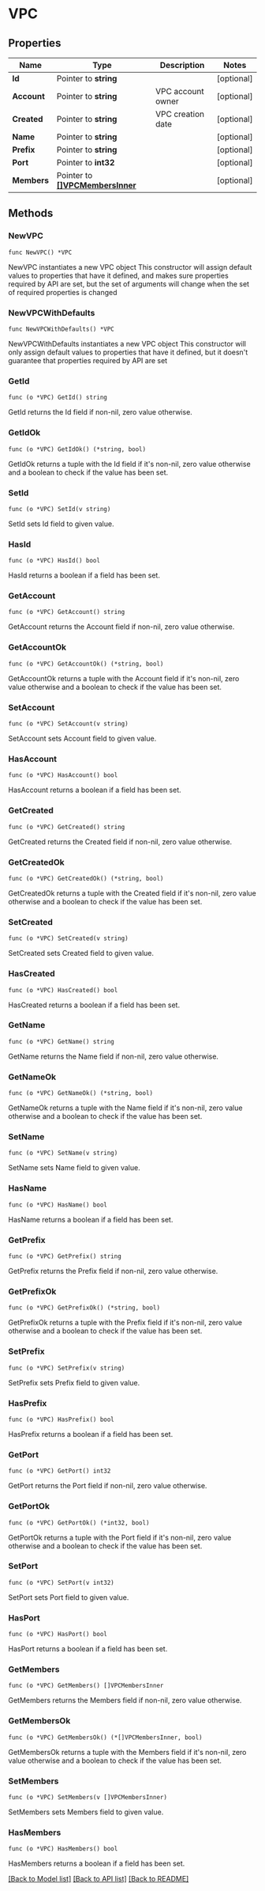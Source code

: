 # VPC

## Properties

Name | Type | Description | Notes
------------ | ------------- | ------------- | -------------
**Id** | Pointer to **string** |  | [optional] 
**Account** | Pointer to **string** | VPC account owner | [optional] 
**Created** | Pointer to **string** | VPC creation date | [optional] 
**Name** | Pointer to **string** |  | [optional] 
**Prefix** | Pointer to **string** |  | [optional] 
**Port** | Pointer to **int32** |  | [optional] 
**Members** | Pointer to [**[]VPCMembersInner**](VPCMembersInner.md) |  | [optional] 

## Methods

### NewVPC

`func NewVPC() *VPC`

NewVPC instantiates a new VPC object
This constructor will assign default values to properties that have it defined,
and makes sure properties required by API are set, but the set of arguments
will change when the set of required properties is changed

### NewVPCWithDefaults

`func NewVPCWithDefaults() *VPC`

NewVPCWithDefaults instantiates a new VPC object
This constructor will only assign default values to properties that have it defined,
but it doesn't guarantee that properties required by API are set

### GetId

`func (o *VPC) GetId() string`

GetId returns the Id field if non-nil, zero value otherwise.

### GetIdOk

`func (o *VPC) GetIdOk() (*string, bool)`

GetIdOk returns a tuple with the Id field if it's non-nil, zero value otherwise
and a boolean to check if the value has been set.

### SetId

`func (o *VPC) SetId(v string)`

SetId sets Id field to given value.

### HasId

`func (o *VPC) HasId() bool`

HasId returns a boolean if a field has been set.

### GetAccount

`func (o *VPC) GetAccount() string`

GetAccount returns the Account field if non-nil, zero value otherwise.

### GetAccountOk

`func (o *VPC) GetAccountOk() (*string, bool)`

GetAccountOk returns a tuple with the Account field if it's non-nil, zero value otherwise
and a boolean to check if the value has been set.

### SetAccount

`func (o *VPC) SetAccount(v string)`

SetAccount sets Account field to given value.

### HasAccount

`func (o *VPC) HasAccount() bool`

HasAccount returns a boolean if a field has been set.

### GetCreated

`func (o *VPC) GetCreated() string`

GetCreated returns the Created field if non-nil, zero value otherwise.

### GetCreatedOk

`func (o *VPC) GetCreatedOk() (*string, bool)`

GetCreatedOk returns a tuple with the Created field if it's non-nil, zero value otherwise
and a boolean to check if the value has been set.

### SetCreated

`func (o *VPC) SetCreated(v string)`

SetCreated sets Created field to given value.

### HasCreated

`func (o *VPC) HasCreated() bool`

HasCreated returns a boolean if a field has been set.

### GetName

`func (o *VPC) GetName() string`

GetName returns the Name field if non-nil, zero value otherwise.

### GetNameOk

`func (o *VPC) GetNameOk() (*string, bool)`

GetNameOk returns a tuple with the Name field if it's non-nil, zero value otherwise
and a boolean to check if the value has been set.

### SetName

`func (o *VPC) SetName(v string)`

SetName sets Name field to given value.

### HasName

`func (o *VPC) HasName() bool`

HasName returns a boolean if a field has been set.

### GetPrefix

`func (o *VPC) GetPrefix() string`

GetPrefix returns the Prefix field if non-nil, zero value otherwise.

### GetPrefixOk

`func (o *VPC) GetPrefixOk() (*string, bool)`

GetPrefixOk returns a tuple with the Prefix field if it's non-nil, zero value otherwise
and a boolean to check if the value has been set.

### SetPrefix

`func (o *VPC) SetPrefix(v string)`

SetPrefix sets Prefix field to given value.

### HasPrefix

`func (o *VPC) HasPrefix() bool`

HasPrefix returns a boolean if a field has been set.

### GetPort

`func (o *VPC) GetPort() int32`

GetPort returns the Port field if non-nil, zero value otherwise.

### GetPortOk

`func (o *VPC) GetPortOk() (*int32, bool)`

GetPortOk returns a tuple with the Port field if it's non-nil, zero value otherwise
and a boolean to check if the value has been set.

### SetPort

`func (o *VPC) SetPort(v int32)`

SetPort sets Port field to given value.

### HasPort

`func (o *VPC) HasPort() bool`

HasPort returns a boolean if a field has been set.

### GetMembers

`func (o *VPC) GetMembers() []VPCMembersInner`

GetMembers returns the Members field if non-nil, zero value otherwise.

### GetMembersOk

`func (o *VPC) GetMembersOk() (*[]VPCMembersInner, bool)`

GetMembersOk returns a tuple with the Members field if it's non-nil, zero value otherwise
and a boolean to check if the value has been set.

### SetMembers

`func (o *VPC) SetMembers(v []VPCMembersInner)`

SetMembers sets Members field to given value.

### HasMembers

`func (o *VPC) HasMembers() bool`

HasMembers returns a boolean if a field has been set.


[[Back to Model list]](../README.md#documentation-for-models) [[Back to API list]](../README.md#documentation-for-api-endpoints) [[Back to README]](../README.md)


